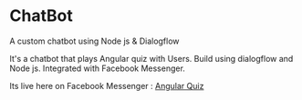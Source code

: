 # ChatBot
A custom chatbot using Node js &amp; Dialogflow

It's a chatbot that plays Angular quiz with Users. Build using dialogflow and Node js. Integrated with Facebook Messenger.

Its live here on Facebook Messenger : [Angular Quiz](https://m.me/AngularQuiz)
